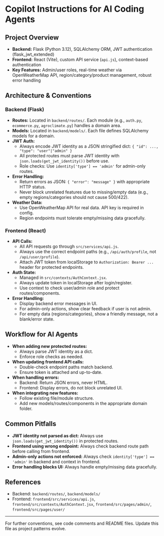 # Copilot Instructions for AI Coding Agents

## Project Overview
- **Backend:** Flask (Python 3.12), SQLAlchemy ORM, JWT authentication (flask_jwt_extended)
- **Frontend:** React (Vite), custom API service (`api.js`), context-based authentication
- **Key Features:** Admin/user roles, real-time weather via OpenWeatherMap API, region/category/product management, robust error handling

## Architecture & Conventions

### Backend (Flask)
- **Routes:** Located in `backend/routes/`. Each module (e.g., `auth.py`, `ecommerce.py`, `agroclimate.py`) handles a domain area.
- **Models:** Located in `backend/models/`. Each file defines SQLAlchemy models for a domain.
- **JWT Auth:**
  - Always encode JWT identity as a JSON stringified dict: `{ "id": ..., "type": "user"|"admin" }`
  - All protected routes must parse JWT identity with `json.loads(get_jwt_identity())` before use.
  - Role checks: Use `identity['type'] == 'admin'` for admin-only routes.
- **Error Handling:**
  - Return errors as JSON: `{ "error": "message" }` with appropriate HTTP status.
  - Never block unrelated features due to missing/empty data (e.g., empty regions/categories should not cause 500/422).
- **Weather Data:**
  - Use OpenWeatherMap API for real data. API key is required in config.
  - Region endpoints must tolerate empty/missing data gracefully.

### Frontend (React)
- **API Calls:**
  - All API requests go through `src/services/api.js`.
  - Always use the correct endpoint paths (e.g., `/api/auth/profile`, not `/api/user/profile`).
  - Attach JWT token from localStorage to `Authorization: Bearer ...` header for protected endpoints.
- **Auth State:**
  - Managed in `src/contexts/AuthContext.jsx`.
  - Always update token in localStorage after login/register.
  - Use context to check user/admin role and protect routes/components.
- **Error Handling:**
  - Display backend error messages in UI.
  - For admin-only actions, show clear feedback if user is not admin.
  - For empty data (regions/categories), show a friendly message, not a blank/error state.

## Workflow for AI Agents
- **When adding new protected routes:**
  - Always parse JWT identity as a dict.
  - Enforce role checks as needed.
- **When updating frontend API calls:**
  - Double-check endpoint paths match backend.
  - Ensure token is attached and up-to-date.
- **When handling errors:**
  - Backend: Return JSON errors, never HTML.
  - Frontend: Display errors, do not block unrelated UI.
- **When integrating new features:**
  - Follow existing file/module structure.
  - Add new models/routes/components in the appropriate domain folder.

## Common Pitfalls
- **JWT identity not parsed as dict:** Always use `json.loads(get_jwt_identity())` in protected routes.
- **Frontend using wrong endpoint:** Always check backend route path before calling from frontend.
- **Admin-only actions not enforced:** Always check `identity['type'] == 'admin'` in backend and context in frontend.
- **Error handling blocks UI:** Always handle empty/missing data gracefully.

## References
- Backend: `backend/routes/`, `backend/models/`
- Frontend: `frontend/src/services/api.js`, `frontend/src/contexts/AuthContext.jsx`, `frontend/src/pages/admin/`, `frontend/src/pages/user/`

---
For further conventions, see code comments and README files. Update this file as project patterns evolve.
